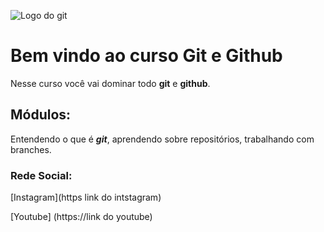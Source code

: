 ![Logo do git](https://sujeitoprogramador.com/wp-content/uploads/2021/04/gitimage.png)

# Bem vindo ao curso Git e Github

Nesse curso você vai dominar todo **git** e **github**.

 ## Módulos:
 Entendendo o que é **_git_**, aprendendo sobre repositórios, trabalhando com branches.
 

### Rede Social:

[Instagram](https link do intstagram)

[Youtube] (https://link do youtube)